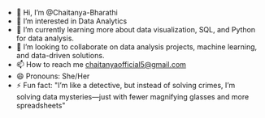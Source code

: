 - 👋 Hi, I’m @Chaitanya-Bharathi
- 👀 I’m interested in Data Analytics
- 🌱 I’m currently learning more about data visualization, SQL, and Python for data analysis.
- 💞️ I’m looking to collaborate on  data analysis projects, machine learning, and data-driven solutions.
- 📫 How to reach me chaitanyaofficial5@gmail.com
- 😄 Pronouns: She/Her
- ⚡ Fun fact: "I’m like a detective, but instead of solving crimes, I’m solving data mysteries—just with fewer magnifying glasses and more spreadsheets"

<!---
Chaitanya-Bharathi/Chaitanya-Bharathi is a ✨ special ✨ repository because its `README.md` (this file) appears on your GitHub profile.
You can click the Preview link to take a look at your changes.
--->
